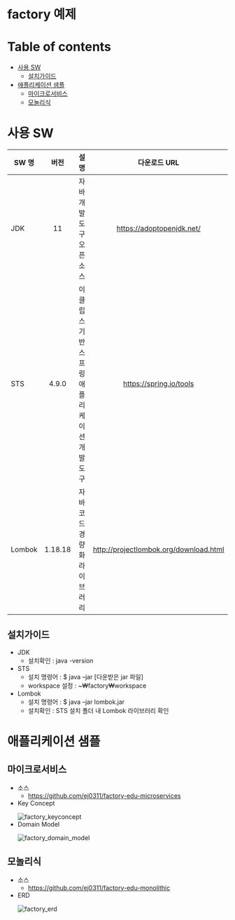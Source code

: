 # factory 예제


# Table of contents

- [사용 SW](#사용-SW)
  - [설치가이드](#설치가이드)
- [애플리케이션 샘플](#애플리케이션-샘플)
  - [마이크로서비스](#마이크로서비스)
  - [모놀리식](#모놀리식)


# 사용 SW
| SW 명 | 버전 | 설명 | 다운로드 URL |
|---|:---:|:---:|:---:|
|JDK|11|자바 개발 도구 오픈소스|https://adoptopenjdk.net/|
| STS | 4.9.0 | 이클립스 기반 스프링 애플리케이션 개발 도구 | https://spring.io/tools |
| Lombok | 1.18.18 | 자바 코드 경량화 라이브러리 | http://projectlombok.org/download.html |

## 설치가이드
- JDK
  - 설치확인 : java -version
- STS
  - 설치 명령어 : $ java –jar [다운받은 jar 파일]
  - workspace 설정 : ~₩factory₩workspace
- Lombok
  - 설치 명령어 : $ java –jar lombok.jar
  - 설치확인 : STS 설치 폴더 내 Lombok 라이브러리 확인

# 애플리케이션 샘플
## 마이크로서비스
- 소스
  - https://github.com/ej0311/factory-edu-microservices
- Key Concept</p>
  ![factory_keyconcept](https://user-images.githubusercontent.com/62231786/113655776-687aa280-96d5-11eb-9847-e72e21c0ee8a.png)
- Domain Model</p>
  ![factory_domain_model](https://user-images.githubusercontent.com/62231786/113655774-67497580-96d5-11eb-81b5-593f7a23d18e.png)

## 모놀리식
- 소스
  - https://github.com/ej0311/factory-edu-monolithic
- ERD</p>
  ![factory_erd](https://user-images.githubusercontent.com/62231786/113655775-687aa280-96d5-11eb-9439-293685fbc2a6.png)

